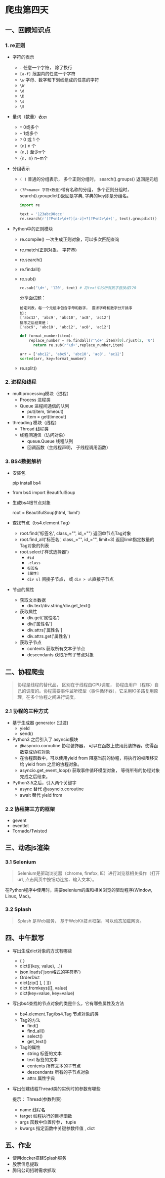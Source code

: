 # 爬虫第四天

## 一、回顾知识点

### 1.  re正则

- 字符的表示
  - `.` 任意一个字符， 除了换行
  - `[a-f]` 范围内的任意一个字符
  - `\w` 字母、数字和下划线组成的任意的字符
  - `\W`
  - `\d`
  - `\D`
  - `\s`
  - `\S`

- 量词（数量）表示

  - `*`  0或多个
  - `+`  1或多个
  - `?` 0 或 1 个
  - `{n}` n 个
  - `{n,}` 至少n个
  - `{n, m}` n~m个

- 分组表示

  - `( )` 普通的分组表示， 多个正则分组时， search().groups() 返回是元组

  - `(?P<name> 字符+数量)`带有名称的分组， 多个正则分组时，search().groupdict()返回是字典, 字典的key即是分组名。

    ```python
    import re
    
    text = '123abc90ccc'
    re.search(r'(?P<n1>\d+?)[a-z]+?(?P<n2>\d+)', text).groupdict()
    ```

- Python中的正则模块

  - re.compile()   一次生成正则对象，可以多次匹配查询

  - re.match(正则对象， 字符串) 

  - re.search()

  - re.findall()

  - re.sub()

    ```python
    re.sub('\d+', '120', text) # 将text中的所有数字替换成120
    ```

    分享面试题：

    ```
    给定列表，每一个元组中包含字母和数字， 要求字母和数字分开排序
    如：
    ['abc12', 'abc9', 'abc10', 'ac8', 'ac12']
    排序之后结果是：
    ['abc9', 'abc10', 'abc12', 'ac8', 'ac12']
    ```

    ```python
    def format_number(item):
        replace_number = re.findall(r'\d+',item)[0].rjust(2, '0')
     	  return re.sub(r'\d+',replace_number,item)
    
    arr = ['abc12', 'abc9', 'abc10', 'ac8', 'ac12']
    sorted(arr, key=format_number)
    ```

  - re.split()  

### 2.  进程和线程

- multiprocessing模块（进程）
  - Process 进程类
  - Queue 进程间通信的队列
    - put(item, timeout)
    - item = get(timeout)
- threading 模块（线程）
  - Thread 线程类
  - 线程间通信（访问对象）
    - queue.Queue 线程队列
    - 回调函数（主线程声明， 子线程调用函数）

### 3.  BS4数据解析

- 安装包

  pip install bs4

- from bs4 import BeautifulSoup

- 生成bs4根节点对象

  root = BeautifulSoup(html, 'lxml')

- 查找节点（bs4.element.Tag）

  - root.find('标签名', class_="",  id\_="")  返回单节点Tag对象
  - root.find_all('标签名', class_="", id\_="", limit=3) 返回limit指定数量的Tag对象的列表
  - root.select('样式选择器')
    - `#id`
    - `.class`
    - `标签名`
    - `[属性]`
    - `div ul` 间接子节点， 或 `div > ul`直接子节点

- 节点的属性

  - 获取文本数据
    - div.text/div.string/div.get_text()
  - 获取属性
    - div.get('属性名')
    - div['属性名']
    - div.attrs['属性名']
    - div.attrs.get('属性名')
  - 获取子节点
    - contents 获取所有文本子节点
    - descendants 获取所有子节点对象

## 二、协程爬虫

> 协程是线程的替代品， 区别在于线程由CPU调度， 协程由用户（程序）自己的调度的。协程需要事件监听模型（事件循环器），它采用IO多路复用原理，在多个协程之间进行调度。

### 2.1 协程的三种方式

- 基于生成器 generator (过渡)
  - yield 
  - send()
- Python3 之后引入了 asyncio模块
  - @asyncio.coroutine 协程装饰器， 可以在函数上使用此装饰器，使得函数变成协程对象
  - 在协程函数中，可以使用yield from 阻塞当前的协程，将执行的权限移交给 yield from 之后的协程对象。
  - asyncio.get_event_loop() 获取事件循环模型对象， 等待所有的协程对象完成之后结束。
- Python3.5之后，引入两个关键字
  - async 替代  @asyncio.coroutine
  - await 替代  yield from 

### 2.2 协程第三方的框架

- gevent
- eventlet
- Tornado/Twisted

## 三、动态js渲染

### 3.1 Selenium

> Selenium是驱动浏览器（chrome, firefox, IE）进行浏览器相关操作（打开url, 点击网页中按钮功连接、输入文本）。

在Python程序中使用时，需要selenium的库和相关浏览的驱动程序(Window,  Linux, Mac)。



### 3.2 Splash

> Splash 是Web服务， 基于WebKit技术框架，可以动态加载网页。



## 四、中午默写

- 写出生成dict对象的方式有哪些

  - { }
  - dict([(key, value), ..])
  - json.loads('json格式的字符串')
  - OrderDict
  - dict(zip([ ], [ ]))
  - dict.fromkeys([], value)
  - dict(key=value, key=value)

- 写出bs4查找的节点对象的类是什么，它有哪些属性及方法

  - bs4.element.Tag/bs4.Tag  节点对象的类
  - Tag的方法
    - find()
    - find_all()
    - select()
    - get_text()
  - Tag的属性
    - string  标签的文本
    - text    标签的文本
    - contents  所有文本的子节点
    - descendants 所有的子节点对象
    - attrs  属性字典

- 写出创建线程Thread类的实例时的参数有哪些

  提示： Thread(参数列表)

  - name 线程名
  - target 线程执行的目标函数
  - args 函数中位置传参， tuple
  - kwargs 指定函数中关键参数传值 , dict

## 五、作业

- 使用docker搭建Splash服务
- 股票信息提取
- 腾讯公司招聘需求抓取

